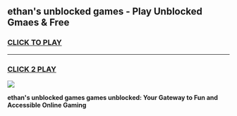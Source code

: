 
## ethan's unblocked games - Play Unblocked Gmaes & Free
<h3>
<a href="https://premium.freeplayer.one?title=ethan's_unblocked_games&ref=19F">CLICK TO PLAY</a></h3>
<hr>

<h3>
<a href="https://premium.freeplayer.one?title=ethan's_unblocked_games&ref=19F">CLICK 2 PLAY</a>
  
</h3>

<a href="https://premium.freeplayer.one?title=ethan's_unblocked_games&ref=19F/"><img src="https://clearcache.store/games.png"></a>


**ethan's unblocked games games unblocked: Your Gateway to Fun and Accessible Online Gaming**
